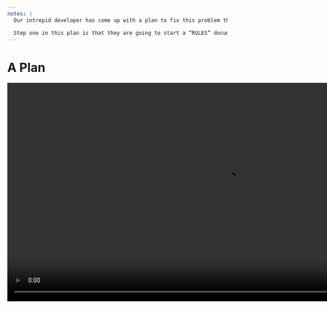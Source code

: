 ```yaml
---
notes: |
  Our intrepid developer has come up with a plan to fix this problem though 🎉

  Step one in this plan is that they are going to start a “RULES” document that everyone needs to follow when reviewing code.  
---
```


# A Plan

<video controls data-autoplay muted playsinline style="height: 500px;" src="/images/plan.webm"></video>
